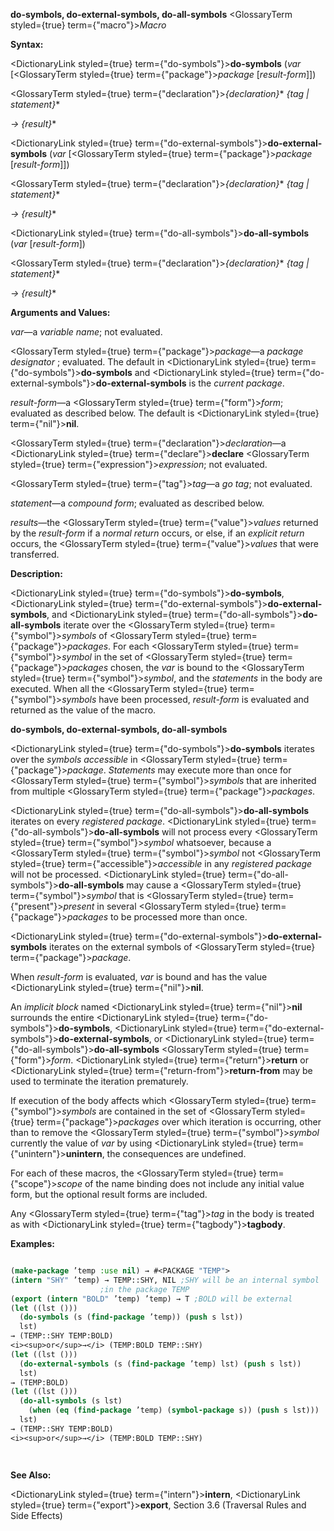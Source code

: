 **do-symbols, do-external-symbols, do-all-symbols** <GlossaryTerm styled={true} term={"macro"}><i>Macro</i></GlossaryTerm> 



**Syntax:** 



<DictionaryLink styled={true} term={"do-symbols"}><b>do-symbols</b></DictionaryLink> (*var* [<GlossaryTerm styled={true} term={"package"}><i>package</i></GlossaryTerm> [*result-form*]]) 



<GlossaryTerm styled={true} term={"declaration"}><i>\{declaration\}</i></GlossaryTerm>\* *\{tag | statement\}*\* 



*→ \{result\}*\* 



<DictionaryLink styled={true} term={"do-external-symbols"}><b>do-external-symbols</b></DictionaryLink> (*var* [<GlossaryTerm styled={true} term={"package"}><i>package</i></GlossaryTerm> [*result-form*]]) 



<GlossaryTerm styled={true} term={"declaration"}><i>\{declaration\}</i></GlossaryTerm>\* *\{tag | statement\}*\* 



*→ \{result\}*\* 



<DictionaryLink styled={true} term={"do-all-symbols"}><b>do-all-symbols</b></DictionaryLink> (*var* [*result-form*]) 



<GlossaryTerm styled={true} term={"declaration"}><i>\{declaration\}</i></GlossaryTerm>\* *\{tag | statement\}*\* 



*→ \{result\}*\* 



**Arguments and Values:** 



*var*—a *variable name*; not evaluated. 



<GlossaryTerm styled={true} term={"package"}><i>package</i></GlossaryTerm>—a *package designator* ; evaluated. The default in <DictionaryLink styled={true} term={"do-symbols"}><b>do-symbols</b></DictionaryLink> and <DictionaryLink styled={true} term={"do-external-symbols"}><b>do-external-symbols</b></DictionaryLink> is the *current package*. 



*result-form*—a <GlossaryTerm styled={true} term={"form"}><i>form</i></GlossaryTerm>; evaluated as described below. The default is <DictionaryLink styled={true} term={"nil"}><b>nil</b></DictionaryLink>. 



<GlossaryTerm styled={true} term={"declaration"}><i>declaration</i></GlossaryTerm>—a <DictionaryLink styled={true} term={"declare"}><b>declare</b></DictionaryLink> <GlossaryTerm styled={true} term={"expression"}><i>expression</i></GlossaryTerm>; not evaluated. 



<GlossaryTerm styled={true} term={"tag"}><i>tag</i></GlossaryTerm>—a *go tag*; not evaluated. 



*statement*—a *compound form*; evaluated as described below. 



*results*—the <GlossaryTerm styled={true} term={"value"}><i>values</i></GlossaryTerm> returned by the *result-form* if a *normal return* occurs, or else, if an *explicit return* occurs, the <GlossaryTerm styled={true} term={"value"}><i>values</i></GlossaryTerm> that were transferred. 



**Description:** 



<DictionaryLink styled={true} term={"do-symbols"}><b>do-symbols</b></DictionaryLink>, <DictionaryLink styled={true} term={"do-external-symbols"}><b>do-external-symbols</b></DictionaryLink>, and <DictionaryLink styled={true} term={"do-all-symbols"}><b>do-all-symbols</b></DictionaryLink> iterate over the <GlossaryTerm styled={true} term={"symbol"}><i>symbols</i></GlossaryTerm> of <GlossaryTerm styled={true} term={"package"}><i>packages</i></GlossaryTerm>. For each <GlossaryTerm styled={true} term={"symbol"}><i>symbol</i></GlossaryTerm> in the set of <GlossaryTerm styled={true} term={"package"}><i>packages</i></GlossaryTerm> chosen, the *var* is bound to the <GlossaryTerm styled={true} term={"symbol"}><i>symbol</i></GlossaryTerm>, and the *statements* in the body are executed. When all the <GlossaryTerm styled={true} term={"symbol"}><i>symbols</i></GlossaryTerm> have been processed, *result-form* is evaluated and returned as the value of the macro. 







 



 



**do-symbols, do-external-symbols, do-all-symbols** 



<DictionaryLink styled={true} term={"do-symbols"}><b>do-symbols</b></DictionaryLink> iterates over the *symbols accessible* in <GlossaryTerm styled={true} term={"package"}><i>package</i></GlossaryTerm>. *Statements* may execute more than once for <GlossaryTerm styled={true} term={"symbol"}><i>symbols</i></GlossaryTerm> that are inherited from multiple <GlossaryTerm styled={true} term={"package"}><i>packages</i></GlossaryTerm>. 



<DictionaryLink styled={true} term={"do-all-symbols"}><b>do-all-symbols</b></DictionaryLink> iterates on every *registered package*. <DictionaryLink styled={true} term={"do-all-symbols"}><b>do-all-symbols</b></DictionaryLink> will not process every <GlossaryTerm styled={true} term={"symbol"}><i>symbol</i></GlossaryTerm> whatsoever, because a <GlossaryTerm styled={true} term={"symbol"}><i>symbol</i></GlossaryTerm> not <GlossaryTerm styled={true} term={"accessible"}><i>accessible</i></GlossaryTerm> in any *registered package* will not be processed. <DictionaryLink styled={true} term={"do-all-symbols"}><b>do-all-symbols</b></DictionaryLink> may cause a <GlossaryTerm styled={true} term={"symbol"}><i>symbol</i></GlossaryTerm> that is <GlossaryTerm styled={true} term={"present"}><i>present</i></GlossaryTerm> in several <GlossaryTerm styled={true} term={"package"}><i>packages</i></GlossaryTerm> to be processed more than once. 



<DictionaryLink styled={true} term={"do-external-symbols"}><b>do-external-symbols</b></DictionaryLink> iterates on the external symbols of <GlossaryTerm styled={true} term={"package"}><i>package</i></GlossaryTerm>. 



When *result-form* is evaluated, *var* is bound and has the value <DictionaryLink styled={true} term={"nil"}><b>nil</b></DictionaryLink>. 



An *implicit block* named <DictionaryLink styled={true} term={"nil"}><b>nil</b></DictionaryLink> surrounds the entire <DictionaryLink styled={true} term={"do-symbols"}><b>do-symbols</b></DictionaryLink>, <DictionaryLink styled={true} term={"do-external-symbols"}><b>do-external-symbols</b></DictionaryLink>, or <DictionaryLink styled={true} term={"do-all-symbols"}><b>do-all-symbols</b></DictionaryLink> <GlossaryTerm styled={true} term={"form"}><i>form</i></GlossaryTerm>. <DictionaryLink styled={true} term={"return"}><b>return</b></DictionaryLink> or <DictionaryLink styled={true} term={"return-from"}><b>return-from</b></DictionaryLink> may be used to terminate the iteration prematurely. 



If execution of the body affects which <GlossaryTerm styled={true} term={"symbol"}><i>symbols</i></GlossaryTerm> are contained in the set of <GlossaryTerm styled={true} term={"package"}><i>packages</i></GlossaryTerm> over which iteration is occurring, other than to remove the <GlossaryTerm styled={true} term={"symbol"}><i>symbol</i></GlossaryTerm> currently the value of *var* by using <DictionaryLink styled={true} term={"unintern"}><b>unintern</b></DictionaryLink>, the consequences are undefined. 



For each of these macros, the <GlossaryTerm styled={true} term={"scope"}><i>scope</i></GlossaryTerm> of the name binding does not include any initial value form, but the optional result forms are included. 



Any <GlossaryTerm styled={true} term={"tag"}><i>tag</i></GlossaryTerm> in the body is treated as with <DictionaryLink styled={true} term={"tagbody"}><b>tagbody</b></DictionaryLink>. 



**Examples:**
```lisp

(make-package ’temp :use nil) → #<PACKAGE "TEMP"> 
(intern "SHY" ’temp) → TEMP::SHY, NIL ;SHY will be an internal symbol 
					;in the package TEMP 
(export (intern "BOLD" ’temp) ’temp) → T ;BOLD will be external 
(let ((lst ())) 
  (do-symbols (s (find-package ’temp)) (push s lst)) 
  lst) 
→ (TEMP::SHY TEMP:BOLD) 
<i><sup>or</sup>→</i> (TEMP:BOLD TEMP::SHY) 
(let ((lst ())) 
  (do-external-symbols (s (find-package ’temp) lst) (push s lst)) 
  lst) 
→ (TEMP:BOLD) 
(let ((lst ())) 
  (do-all-symbols (s lst) 
    (when (eq (find-package ’temp) (symbol-package s)) (push s lst))) 
  lst) 
→ (TEMP::SHY TEMP:BOLD) 
<i><sup>or</sup>→</i> (TEMP:BOLD TEMP::SHY) 




```
**See Also:** 



<DictionaryLink styled={true} term={"intern"}><b>intern</b></DictionaryLink>, <DictionaryLink styled={true} term={"export"}><b>export</b></DictionaryLink>, Section 3.6 (Traversal Rules and Side Effects) 




